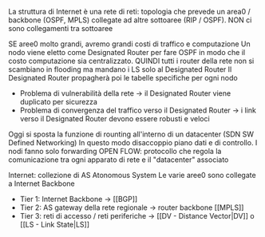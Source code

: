 La struttura di Internet è una rete di reti: topologia che prevede un area0 / backbone (OSPF, MPLS) collegate ad altre sottoaree (RIP / OSPF). NON ci sono collegamenti tra sottoaree

SE aree0 molto grandi, avremo grandi costi di traffico e computazione
Un nodo viene eletto come Designated Router per fare OSPF in modo che il costo computazione sia centralizzato. QUINDI tutti i router della rete non si scambiano in flooding ma mandano i LS solo al Designated Router
Il Designated Router propagherà poi le tabelle specifiche per ogni nodo
- Problema di vulnerabilità della rete -> il Designated Router viene duplicato per sicurezza
- Problema di convergenza del traffico verso il Designated Router -> i link verso il Designated Router devono essere robusti e veloci 

Oggi si sposta la funzione di rounting all'interno di un datacenter (SDN SW Defined Networking)
In questo modo disaccoppio piano dati e di controllo. I nodi fanno solo forwarding
OPEN FLOW: protocollo che regola la comunicazione tra ogni apparato di rete e il "datacenter" associato

Internet: collezione di AS Atonomous System
Le varie aree0 sono collegate a Internet Backbone 
- Tier 1: Internet Backbone -> [[BGP]]
- Tier 2: AS gateway della rete regionale -> router backbone [[MPLS]]
- Tier 3: reti di accesso / reti periferiche -> [[DV - Distance Vector|DV]] o [[LS - Link State|LS]]
